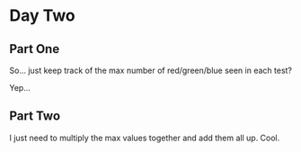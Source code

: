 # Day Two

## Part One

So... just keep track of the max number of red/green/blue seen in each test?

Yep...

## Part Two

I just need to multiply the max values together and add them all up. Cool.

